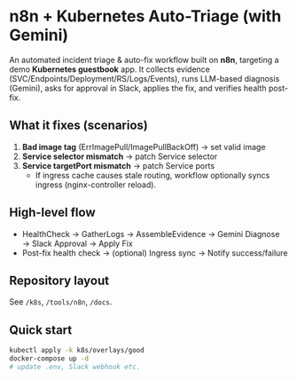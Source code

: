 # n8n + Kubernetes Auto-Triage (with Gemini)

An automated incident triage & auto-fix workflow built on **n8n**, targeting a demo **Kubernetes guestbook** app.
It collects evidence (SVC/Endpoints/Deployment/RS/Logs/Events), runs LLM-based diagnosis (Gemini),
asks for approval in Slack, applies the fix, and verifies health post-fix.

## What it fixes (scenarios)
1. **Bad image tag** (ErrImagePull/ImagePullBackOff) → set valid image
2. **Service selector mismatch** → patch Service selector
3. **Service targetPort mismatch** → patch Service ports
   - If ingress cache causes stale routing, workflow optionally syncs ingress (nginx-controller reload).

## High-level flow
- HealthCheck → GatherLogs → AssembleEvidence → Gemini Diagnose → Slack Approval → Apply Fix
- Post-fix health check → (optional) Ingress sync → Notify success/failure

## Repository layout
See `/k8s`, `/tools/n8n`, `/docs`.

## Quick start
```bash
kubectl apply -k k8s/overlays/good
docker-compose up -d
# update .env, Slack webhook etc.

